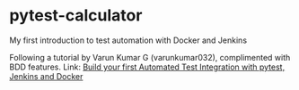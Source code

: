 # pytest-calculator
My first introduction to test automation with Docker and Jenkins

Following a tutorial by Varun Kumar G (varunkumar032), complimented with BDD features.
Link: [Build your first Automated Test Integration with pytest, Jenkins and Docker](https://medium.com/swlh/build-your-first-automated-test-integration-with-pytest-jenkins-and-docker-ec738ec43955)
